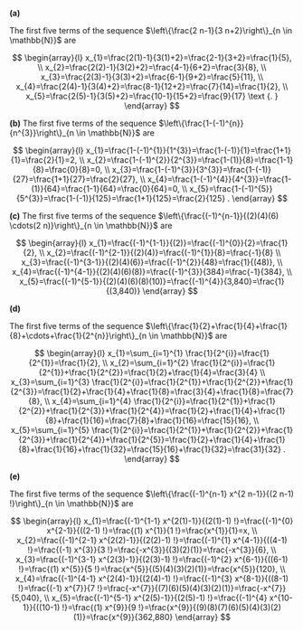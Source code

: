 **(a)**

The first five terms of the sequence $\left\{\frac{2 n-1}{3 n+2}\right\}_{n \in \mathbb{N}}$ are

$$
\begin{array}{l}
x_{1}=\frac{2(1)-1}{3(1)+2}=\frac{2-1}{3+2}=\frac{1}{5}, \\
x_{2}=\frac{2(2)-1}{3(2)+2}=\frac{4-1}{6+2}=\frac{3}{8}, \\
x_{3}=\frac{2(3)-1}{3(3)+2}=\frac{6-1}{9+2}=\frac{5}{11}, \\
x_{4}=\frac{2(4)-1}{3(4)+2}=\frac{8-1}{12+2}=\frac{7}{14}=\frac{1}{2}, \\
x_{5}=\frac{2(5)-1}{3(5)+2}=\frac{10-1}{15+2}=\frac{9}{17} \text {. }
\end{array}
$$


**(b)**
The first five terms of the sequence $\left\{\frac{1-(-1)^{n}}{n^{3}}\right\}_{n \in \mathbb{N}}$ are

$$
\begin{array}{l}
x_{1}=\frac{1-(-1)^{1}}{1^{3}}=\frac{1-(-1)}{1}=\frac{1+1}{1}=\frac{2}{1}=2, \\
x_{2}=\frac{1-(-1)^{2}}{2^{3}}=\frac{1-(1)}{8}=\frac{1-1}{8}=\frac{0}{8}=0, \\
x_{3}=\frac{1-(-1)^{3}}{3^{3}}=\frac{1-(-1)}{27}=\frac{1+1}{27}=\frac{2}{27}, \\
x_{4}=\frac{1-(-1)^{4}}{4^{3}}=\frac{1-(1)}{64}=\frac{1-1}{64}=\frac{0}{64}=0, \\
x_{5}=\frac{1-(-1)^{5}}{5^{3}}=\frac{1-(-1)}{125}=\frac{1+1}{125}=\frac{2}{125} .
\end{array}
$$

**(c)**
The first five terms of the sequence $\left\{\frac{(-1)^{n-1}}{(2)(4)(6) \cdots(2 n)}\right\}_{n \in \mathbb{N}}$ are

$$
\begin{array}{l}
x_{1}=\frac{(-1)^{1-1}}{(2)}=\frac{(-1)^{0}}{2}=\frac{1}{2}, \\
x_{2}=\frac{(-1)^{2-1}}{(2)(4)}=\frac{(-1)^{1}}{8}=\frac{-1}{8} \\
x_{3}=\frac{(-1)^{3-1}}{(2)(4)(6)}=\frac{(-1)^{2}}{48}=\frac{1}{(48)}, \\
x_{4}=\frac{(-1)^{4-1}}{(2)(4)(6)(8)}=\frac{(-1)^{3}}{384}=\frac{-1}{384}, \\
x_{5}=\frac{(-1)^{5-1}}{(2)(4)(6)(8)(10)}=\frac{(-1)^{4}}{3,840}=\frac{1}{(3,840)}
\end{array}
$$


**(d)**

The first five terms of the sequence $\left\{\frac{1}{2}+\frac{1}{4}+\frac{1}{8}+\cdots+\frac{1}{2^{n}}\right\}_{n \in \mathbb{N}}$ are

$$
\begin{array}{l}
x_{1}=\sum_{i=1}^{1} \frac{1}{2^{i}}=\frac{1}{2^{1}}=\frac{1}{2}, \\
x_{2}=\sum_{i=1}^{2} \frac{1}{2^{i}}=\frac{1}{2^{1}}+\frac{1}{2^{2}}=\frac{1}{2}+\frac{1}{4}=\frac{3}{4} \\
x_{3}=\sum_{i=1}^{3} \frac{1}{2^{i}}=\frac{1}{2^{1}}+\frac{1}{2^{2}}+\frac{1}{2^{3}}=\frac{1}{2}+\frac{1}{4}+\frac{1}{8}=\frac{3}{4}+\frac{1}{8}=\frac{7}{8}, \\
x_{4}=\sum_{i=1}^{4} \frac{1}{2^{i}}=\frac{1}{2^{1}}+\frac{1}{2^{2}}+\frac{1}{2^{3}}+\frac{1}{2^{4}}=\frac{1}{2}+\frac{1}{4}+\frac{1}{8}+\frac{1}{16}=\frac{7}{8}+\frac{1}{16}=\frac{15}{16}, \\
x_{5}=\sum_{i=1}^{5} \frac{1}{2^{i}}=\frac{1}{2^{1}}+\frac{1}{2^{2}}+\frac{1}{2^{3}}+\frac{1}{2^{4}}+\frac{1}{2^{5}}=\frac{1}{2}+\frac{1}{4}+\frac{1}{8}+\frac{1}{16}+\frac{1}{32}=\frac{15}{16}+\frac{1}{32}=\frac{31}{32} .
\end{array}
$$


**(e)**

The first five terms of the sequence $\left\{\frac{(-1)^{n-1} x^{2 n-1}}{(2 n-1) !}\right\}_{n \in \mathbb{N}}$ are

$$
\begin{array}{l}
x_{1}=\frac{(-1)^{1-1} x^{2(1)-1}}{(2(1)-1) !}=\frac{(-1)^{0} x^{2-1}}{((2-1) !}=\frac{(1) x^{1}}{1 !}=\frac{x^{1}}{1}=x, \\
x_{2}=\frac{(-1)^{2-1} x^{2(2)-1}}{(2(2)-1) !}=\frac{(-1)^{1} x^{4-1}}{((4-1) !}=\frac{(-1) x^{3}}{3 !}=\frac{-x^{3}}{(3)(2)(1)}=\frac{-x^{3}}{6}, \\
x_{3}=\frac{(-1)^{3-1} x^{2(3)-1}}{(2(3)-1) !}=\frac{(-1)^{2} x^{6-1}}{((6-1) !}=\frac{(1) x^{5}}{5 !}=\frac{x^{5}}{(5)(4)(3)(2)(1)}=\frac{x^{5}}{120}, \\
x_{4}=\frac{(-1)^{4-1} x^{2(4)-1}}{(2(4)-1) !}=\frac{(-1)^{3} x^{8-1}}{((8-1) !}=\frac{(-1) x^{7}}{7 !}=\frac{-x^{7}}{(7)(6)(5)(4)(3)(2)(1)}=\frac{-x^{7}}{5,040}, \\
x_{5}=\frac{(-1)^{5-1} x^{2(5)-1}}{(2(5)-1) !}=\frac{(-1)^{4} x^{10-1}}{((10-1) !}=\frac{(1) x^{9}}{9 !}=\frac{x^{9}}{(9)(8)(7)(6)(5)(4)(3)(2)(1)}=\frac{x^{9}}{362,880}
\end{array}
$$
